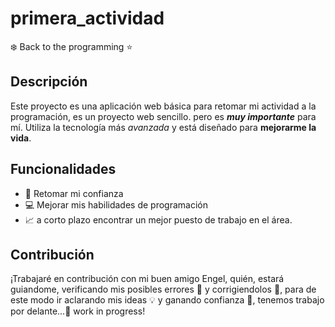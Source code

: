 # primera_actividad
:snowflake: Back to the programming :star:
## Descripción
Este proyecto es una aplicación web básica para retomar mi actividad a la programación, es un proyecto web sencillo.
pero es ***muy importante*** para mí. Utiliza la tecnología más *avanzada* y está diseñado para **mejorarme la vida**.

## Funcionalidades
- :rocket: Retomar mi confianza 
- :computer: Mejorar mis habilidades de programación 
- :chart_with_upwards_trend: a corto plazo encontrar un mejor puesto de trabajo en el área.

## Contribución
¡Trabajaré en contribución con mi buen amigo Engel, quién, estará guiandome, verificando mis posibles errores :bug:  y corrigiendolos :pencil:, para de este modo
ir aclarando mis ideas :bulb: y ganando confianza :muscle:, tenemos trabajo por delante...:hammer: work in progress! 
